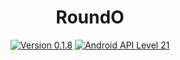 <h1 align=center>RoundO</h1>
<p align=center>
    <a href="./CHANGELOG.md"><img alt="Version 0.1.8" src="https://img.shields.io/badge/version-0.1.8-red.svg"/></a>
    <a href="https://www.android.com/versions/lollipop-5-0/"><img alt="Android API Level 21" src="https://img.shields.io/badge/Android_API_Level-21-A4C639.svg"/></a>
</p>
